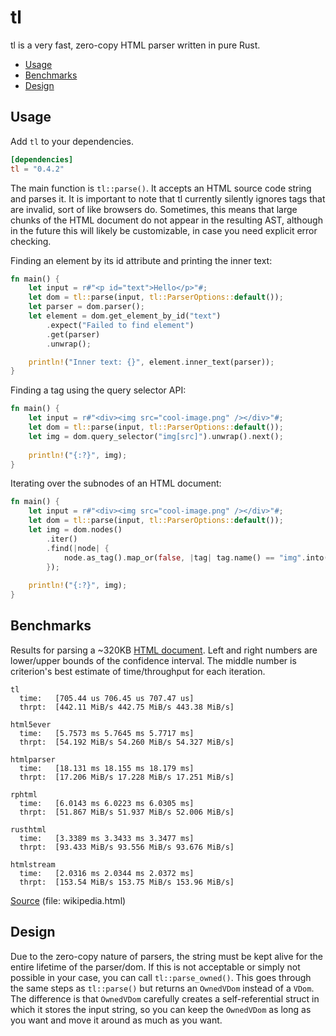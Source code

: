 # tl
tl is a very fast, zero-copy HTML parser written in pure Rust. <br />

- [Usage](#usage)
- [Benchmarks](#benchmarks)
- [Design](#design)

## Usage
Add `tl` to your dependencies.
```toml
[dependencies]
tl = "0.4.2"
```

The main function is `tl::parse()`. It accepts an HTML source code string and parses it. It is important to note that tl currently silently ignores tags that are invalid, sort of like browsers do. Sometimes, this means that large chunks of the HTML document do not appear in the resulting AST, although in the future this will likely be customizable, in case you need explicit error checking.

Finding an element by its id attribute and printing the inner text:
```rust
fn main() {
    let input = r#"<p id="text">Hello</p>"#;
    let dom = tl::parse(input, tl::ParserOptions::default());
    let parser = dom.parser();
    let element = dom.get_element_by_id("text")
        .expect("Failed to find element")
        .get(parser)
        .unwrap();

    println!("Inner text: {}", element.inner_text(parser));
}
```

Finding a tag using the query selector API:
```rust
fn main() {
    let input = r#"<div><img src="cool-image.png" /></div>"#;
    let dom = tl::parse(input, tl::ParserOptions::default());
    let img = dom.query_selector("img[src]").unwrap().next();
    
    println!("{:?}", img);
}
```

Iterating over the subnodes of an HTML document:
```rust
fn main() {
    let input = r#"<div><img src="cool-image.png" /></div>"#;
    let dom = tl::parse(input, tl::ParserOptions::default());
    let img = dom.nodes()
        .iter()
        .find(|node| {
            node.as_tag().map_or(false, |tag| tag.name() == "img".into())
        });
    
    println!("{:?}", img);
}
```

## Benchmarks
Results for parsing a ~320KB [HTML document](https://github.com/y21/rust-html-parser-benchmark/blob/80d24a260ab9377bc704aa0b12657539aeaa4777/data/wikipedia.html).
Left and right numbers are lower/upper bounds of the confidence interval. The middle number is criterion's best estimate of time/throughput for each iteration.
```notrust
tl
  time:   [705.44 us 706.45 us 707.47 us]
  thrpt:  [442.11 MiB/s 442.75 MiB/s 443.38 MiB/s]

html5ever
  time:   [5.7573 ms 5.7645 ms 5.7717 ms]
  thrpt:  [54.192 MiB/s 54.260 MiB/s 54.327 MiB/s]
  
htmlparser
  time:   [18.131 ms 18.155 ms 18.179 ms]
  thrpt:  [17.206 MiB/s 17.228 MiB/s 17.251 MiB/s]
  
rphtml
  time:   [6.0143 ms 6.0223 ms 6.0305 ms]
  thrpt:  [51.867 MiB/s 51.937 MiB/s 52.006 MiB/s]
  
rusthtml
  time:   [3.3389 ms 3.3433 ms 3.3477 ms]
  thrpt:  [93.433 MiB/s 93.556 MiB/s 93.676 MiB/s]
  
htmlstream
  time:   [2.0316 ms 2.0344 ms 2.0372 ms]
  thrpt:  [153.54 MiB/s 153.75 MiB/s 153.96 MiB/s]
```

[Source](https://github.com/y21/rust-html-parser-benchmark/tree/80d24a260ab9377bc704aa0b12657539aeaa4777) (file: wikipedia.html)

## Design
Due to the zero-copy nature of parsers, the string must be kept alive for the entire lifetime of the parser/dom.
If this is not acceptable or simply not possible in your case, you can call `tl::parse_owned()`.
This goes through the same steps as `tl::parse()` but returns an `OwnedVDom` instead of a `VDom`.
The difference is that `OwnedVDom` carefully creates a self-referential struct in which it stores the input string, so you can keep the `OwnedVDom` as long as you want and move it around as much as you want.

